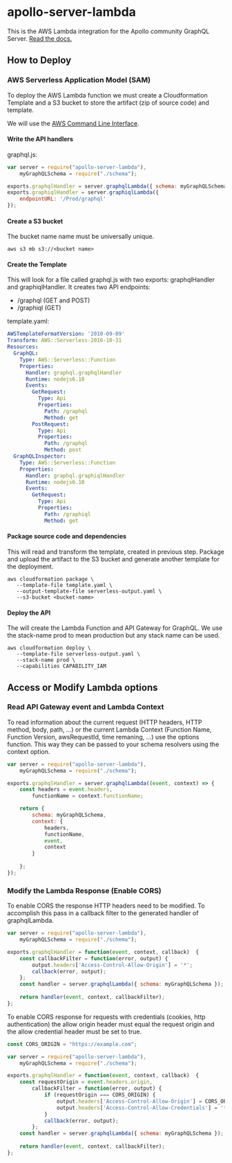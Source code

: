 # apollo-server-lambda

This is the AWS Lambda integration for the Apollo community GraphQL Server. [Read the docs.](http://dev.apollodata.com/tools/apollo-server/index.html)

## How to Deploy
### AWS Serverless Application Model (SAM)

To deploy the AWS Lambda function we must create a Cloudformation Template and a S3 bucket to store the artifact (zip of source code) and template.

We will use the [AWS Command Line Interface](https://aws.amazon.com/cli/).

#### Write the API handlers
graphql.js:
```javascript
var server = require("apollo-server-lambda"),
    myGraphQLSchema = require("./schema");

exports.graphqlHandler = server.graphqlLambda({ schema: myGraphQLSchema });
exports.graphiqlHandler = server.graphiqlLambda({
    endpointURL: '/Prod/graphql'
});

```

#### Create a S3 bucket 

The bucket name name must be universally unique.
```
aws s3 mb s3://<bucket name>
```
#### Create the Template
This will look for a file called graphql.js with two exports: graphqlHandler and graphiqlHandler. It creates two API endpoints:
- /graphql (GET and POST)
- /graphiql (GET)

template.yaml:
```yaml
AWSTemplateFormatVersion: '2010-09-09'
Transform: AWS::Serverless-2016-10-31
Resources:
  GraphQL:
    Type: AWS::Serverless::Function
    Properties:
      Handler: graphql.graphqlHandler
      Runtime: nodejs6.10
      Events:
        GetRequest:
          Type: Api
          Properties:
            Path: /graphql
            Method: get
        PostRequest:
          Type: Api
          Properties:
            Path: /graphql
            Method: post
  GraphQLInspector:
    Type: AWS::Serverless::Function
    Properties:
      Handler: graphql.graphiqlHandler
      Runtime: nodejs6.10
      Events:
        GetRequest:
          Type: Api
          Properties:
            Path: /graphiql
            Method: get

```
#### Package source code and dependencies
This will read and transform the template, created in previous step. Package and upload the artifact to the S3 bucket and generate another template for the deployment.
```
aws cloudformation package \
   --template-file template.yaml \
   --output-template-file serverless-output.yaml \
   --s3-bucket <bucket-name>
```
#### Deploy the API
The will create the Lambda Function and API Gateway for GraphQL. We use the stack-name prod to mean production but any stack name can be used.
```
aws cloudformation deploy \
   --template-file serverless-output.yaml \
   --stack-name prod \
   --capabilities CAPABILITY_IAM
```

## Access or Modify Lambda options
### Read API Gateway event and Lambda Context
To read information about the current request (HTTP headers, HTTP method, body, path, ...) or the current Lambda Context (Function Name, Function Version, awsRequestId, time remaning, ...) use the options function. This way they can be passed to your schema resolvers using the context option.
```js
var server = require("apollo-server-lambda"),
    myGraphQLSchema = require("./schema");

exports.graphqlHandler = server.graphqlLambda((event, context) => {
    const headers = event.headers,
        functionName = context.functionName;

    return {
        schema: myGraphQLSchema,
        context: {
            headers,
            functionName,
            event,
            context
        }
        
    };
});
```
### Modify the Lambda Response (Enable CORS)
To enable CORS the response HTTP headers need to be modified. To accomplish this pass in a callback filter to the generated handler of graphqlLambda.
```js
var server = require("apollo-server-lambda"),
    myGraphQLSchema = require("./schema");

exports.graphqlHandler = function(event, context, callback)  {
    const callbackFilter = function(error, output) {
        output.headers['Access-Control-Allow-Origin'] = '*';
        callback(error, output);
    };
    const handler = server.graphqlLambda({ schema: myGraphQLSchema });
    
    return handler(event, context, callbackFilter);
};
```
To enable CORS response for requests with credentials (cookies, http authentication) the allow origin header must equal the request origin and the allow credential header must be set to true.
```js
const CORS_ORIGIN = "https://example.com";

var server = require("apollo-server-lambda"),
    myGraphQLSchema = require("./schema");

exports.graphqlHandler = function(event, context, callback)  {
    const requestOrigin = event.headers.origin,
        callbackFilter = function(error, output) {
            if (requestOrigin === CORS_ORIGIN) {
                output.headers['Access-Control-Allow-Origin'] = CORS_ORIGIN;
                output.headers['Access-Control-Allow-Credentials'] = 'true';
            }
            callback(error, output);
        };
    const handler = server.graphqlLambda({ schema: myGraphQLSchema });
    
    return handler(event, context, callbackFilter);
};
```
